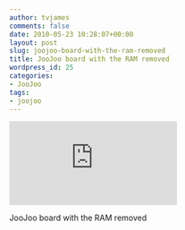 ```yaml
---
author: tvjames
comments: false
date: 2010-05-23 10:28:07+00:00
layout: post
slug: joojoo-board-with-the-ram-removed
title: JooJoo board with the RAM removed
wordpress_id: 25
categories:
- JooJoo
tags:
- joojoo
---
```


![20100523003.jpg](http://www.thomasvjames.com/blog/includes/thumb.php?file=../uploads/20100523003.jpg&max_width=500&max_height=500&quality=100)  
  


JooJoo board with the RAM removed
